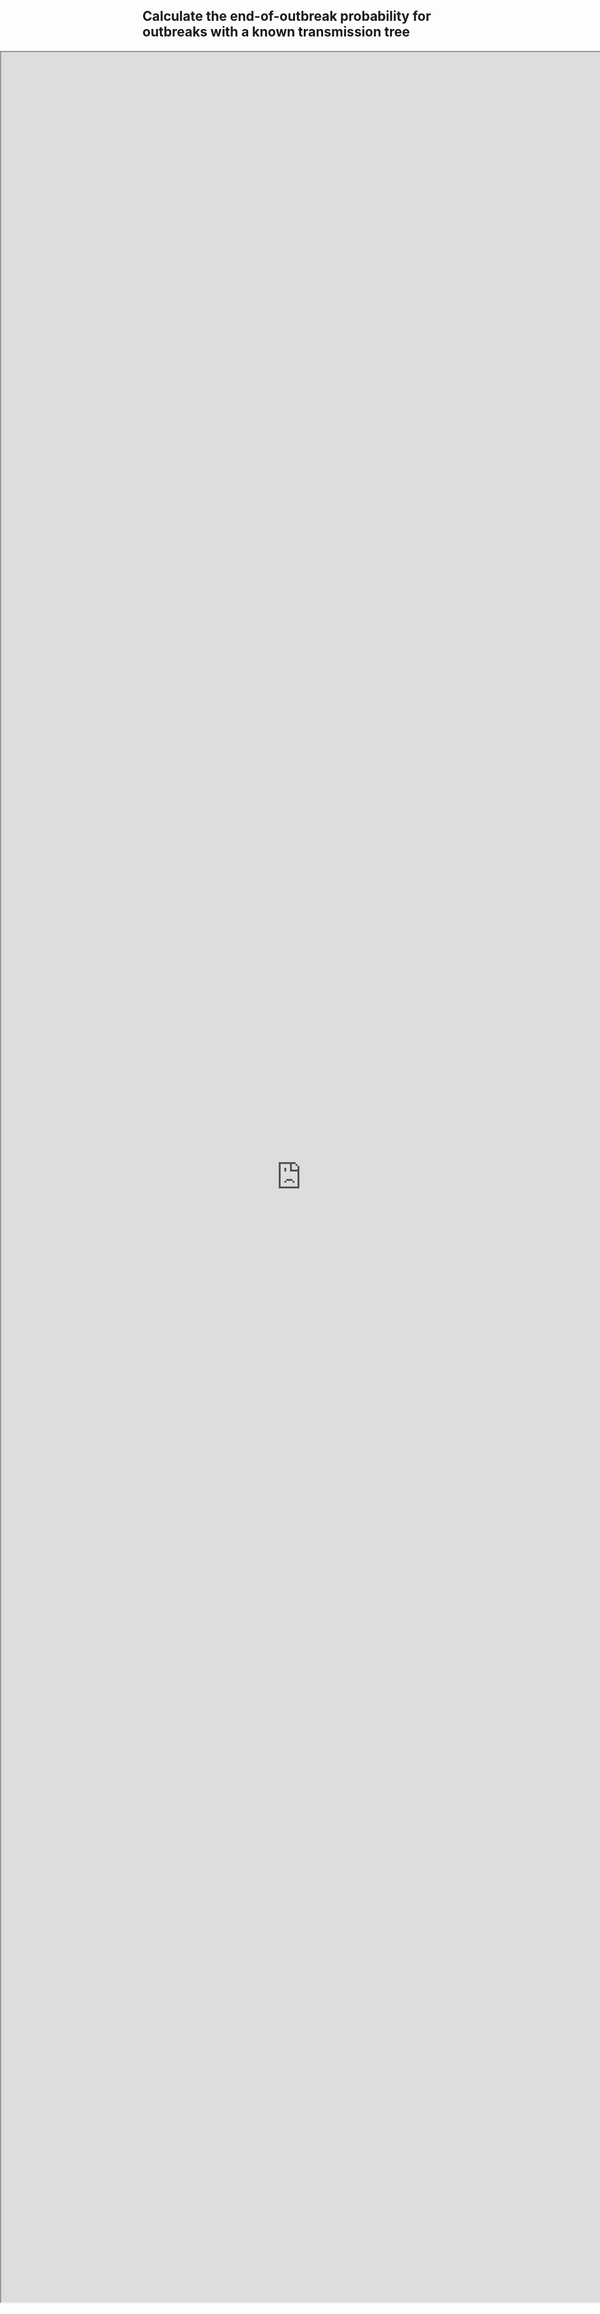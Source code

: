 <style type="text/css">
  iframe {
    width: 100vw;
    position: absolute;
    left: 0;
}
</style>

## Calculate the end-of-outbreak probability for outbreaks with a known transmission tree

<iframe src="https://outbreakmodelling.shinyapps.io/end-of-outbreak/" title="End-of-outbreak app" height = "90%"> </iframe>

Full-window version available at https://outbreakmodelling.shinyapps.io/end-of-outbreak/
